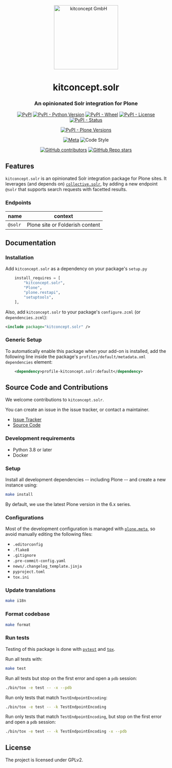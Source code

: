 <p align="center">
    <img alt="kitconcept GmbH" width="200px" src="https://kitconcept.com/logo.svg">
</p>

<h1 align="center">kitconcept.solr</h1>
<h3 align="center">An opinionated Solr integration for Plone</h3>

<div align="center">

[![PyPI](https://img.shields.io/pypi/v/kitconcept.solr)](https://pypi.org/project/kitconcept.solr/)
[![PyPI - Python Version](https://img.shields.io/pypi/pyversions/kitconcept.solr)](https://pypi.org/project/kitconcept.solr/)
[![PyPI - Wheel](https://img.shields.io/pypi/wheel/kitconcept.solr)](https://pypi.org/project/kitconcept.solr/)
[![PyPI - License](https://img.shields.io/pypi/l/kitconcept.solr)](https://pypi.org/project/kitconcept.solr/)
[![PyPI - Status](https://img.shields.io/pypi/status/kitconcept.solr)](https://pypi.org/project/kitconcept.solr/)


[![PyPI - Plone Versions](https://img.shields.io/pypi/frameworkversions/plone/kitconcept.solr)](https://pypi.org/project/kitconcept.solr/)

[![Meta](https://github.com/kitconcept/kitconcept.solr/actions/workflows/meta.yml/badge.svg)](https://github.com/kitconcept/kitconcept.solr/actions/workflows/meta.yml)
![Code Style](https://img.shields.io/badge/Code%20Style-Black-000000)

[![GitHub contributors](https://img.shields.io/github/contributors/kitconcept/kitconcept.solr)](https://github.com/kitconcept/kitconcept.solr)
[![GitHub Repo stars](https://img.shields.io/github/stars/kitconcept/kitconcept.solr?style=social)](https://github.com/kitconcept/kitconcept.solr)

</div>

## Features

`kitconcept.solr` is an opinionated Solr integration package for Plone sites. It leverages (and depends on) [`collective.solr`](https://github.com/collective/collective.solr), by adding a new endpoint `@solr` that supports search requests with facetted results.

### Endpoints

| name | context |
| -- | -- |
| `@solr` | Plone site or Folderish content |

## Documentation

### Installation

Add `kitconcept.solr` as a dependency on your package's `setup.py`

```python
    install_requires = [
        "kitconcept.solr",
        "Plone",
        "plone.restapi",
        "setuptools",
    ],
```

Also, add `kitconcept.solr` to your package's `configure.zcml` (or `dependencies.zcml`):

```xml
<include package="kitconcept.solr" />
```

### Generic Setup

To automatically enable this package when your add-on is installed, add the following line inside the package's `profiles/default/metadata.xml` `dependencies` element:

```xml
    <dependency>profile-kitconcept.solr:default</dependency>
```

## Source Code and Contributions

We welcome contributions to `kitconcept.solr`.

You can create an issue in the issue tracker, or contact a maintainer.

- [Issue Tracker](https://github.com/kitconcept/kitconcept.solr/issues)
- [Source Code](https://github.com/kitconcept/kitconcept.solr/)

### Development requirements

* Python 3.8 or later
* Docker

### Setup

Install all development dependencies -- including Plone -- and create a new instance using:

```bash
make install
```

By default, we use the latest Plone version in the 6.x series.

### Configurations

Most of the development configuration is managed with [`plone.meta`](https://github.com/plone/plone.meta), so avoid manually editing the following files:

* `.editorconfig`
* `.flake8`
* `.gitignore`
* `.pre-commit-config.yaml`
* `news/.changelog_template.jinja`
* `pyproject.toml`
* `tox.ini`

### Update translations

```bash
make i18n
```
### Format codebase

```bash
make format
```
### Run tests

Testing of this package is done with [`pytest`](https://docs.pytest.org/) and [`tox`](https://tox.wiki/).

Run all tests with:

```bash
make test
```

Run all tests but stop on the first error and open a `pdb` session:

```bash
./bin/tox -e test -- -x --pdb
```

Run only tests that match `TestEndpointEncoding`:

```bash
./bin/tox -e test -- -k TestEndpointEncoding
```

Run only tests that match `TestEndpointEncoding`, but stop on the first error and open a `pdb` session:

```bash
./bin/tox -e test -- -k TestEndpointEncoding -x --pdb
```


## License

The project is licensed under GPLv2.
